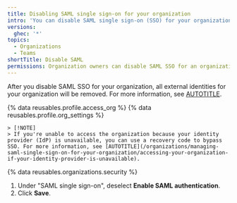 ```yaml
---
title: Disabling SAML single sign-on for your organization
intro: 'You can disable SAML single sign-on (SSO) for your organization.'
versions:
  ghec: '*'
topics:
  - Organizations
  - Teams
shortTitle: Disable SAML
permissions: Organization owners can disable SAML SSO for an organization.
---
```


After you disable SAML SSO for your organization, all external identities for your organization will be removed. For more information, see [AUTOTITLE](/organizations/granting-access-to-your-organization-with-saml-single-sign-on/viewing-and-managing-a-members-saml-access-to-your-organization).

{% data reusables.profile.access_org %}
{% data reusables.profile.org_settings %}

    > [!NOTE]
    > If you're unable to access the organization because your identity provider (IdP) is unavailable, you can use a recovery code to bypass SSO. For more information, see [AUTOTITLE](/organizations/managing-saml-single-sign-on-for-your-organization/accessing-your-organization-if-your-identity-provider-is-unavailable).

{% data reusables.organizations.security %}
1. Under "SAML single sign-on", deselect **Enable SAML authentication**.
1. Click **Save**.
